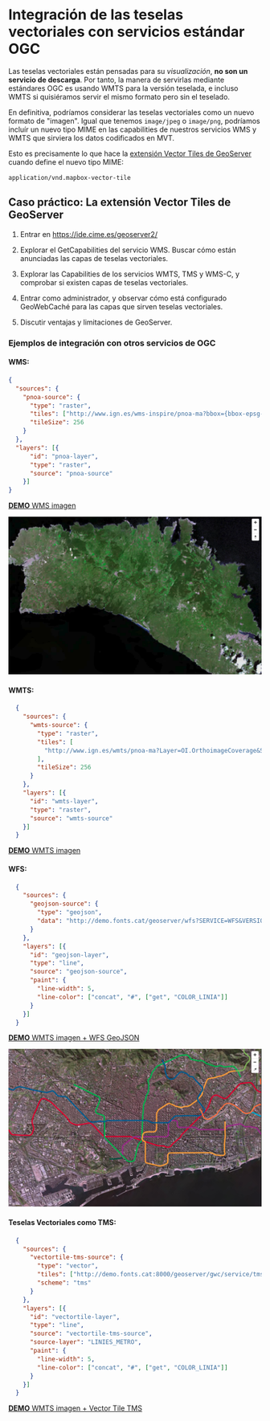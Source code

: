 # Integración de las teselas vectoriales con servicios estándar OGC

Las teselas vectoriales están pensadas para su *visualización*, **no son un servicio de descarga**. Por tanto, la
manera de servirlas mediante estándares OGC es usando WMTS para la versión teselada, e incluso WMTS si quisiéramos
servir el mismo formato pero sin el teselado.

En definitiva, podríamos considerar las teselas vectoriales como un nuevo formato de "imagen". Igual que tenemos
`image/jpeg` o `image/png`, podríamos incluír un nuevo tipo MIME en las capabilities de nuestros servicios WMS y WMTS
que sirviera los datos codificados en MVT.

Esto es precisamente lo que hace la [extensión Vector Tiles de GeoServer](https://docs.geoserver.org/stable/en/user/extensions/vectortiles/install.html)
cuando define el nuevo tipo MIME:

    application/vnd.mapbox-vector-tile

## Caso práctico: La extensión Vector Tiles de GeoServer

1. Entrar en https://ide.cime.es/geoserver2/

2. Explorar el GetCapabilities del servicio WMS. Buscar cómo están anunciadas las capas de teselas vectoriales.

3. Explorar las Capabilities de los servicios WMTS, TMS y WMS-C, y comprobar si existen capas de teselas vectoriales.

4. Entrar como administrador, y observar cómo está configurado GeoWebCaché para las capas que sirven teselas vectoriales.

5. Discutir ventajas y limitaciones de GeoServer.


### Ejemplos de integración con otros servicios de OGC

#### WMS:

```json
{
  "sources": {
    "pnoa-source": {
      "type": "raster",
      "tiles": ["http://www.ign.es/wms-inspire/pnoa-ma?bbox={bbox-epsg-3857}&format=image/jpeg&service=WMS&version=1.1.1&request=GetMap&srs=EPSG:3857&width=256&height=256&layers=OI.OrthoimageCoverage"],
      "tileSize": 256
    }
  },
  "layers": [{
      "id": "pnoa-layer",
      "type": "raster",
      "source": "pnoa-source"
    }]
}
```

[**DEMO** WMS imagen](ejemplos/wms-pnoa.html)

![Visor PNOA](img/visor-pnoa.png)

#### WMTS: 

```json
  {
    "sources": {
      "wmts-source": {
        "type": "raster",
        "tiles": [
          "http://www.ign.es/wmts/pnoa-ma?Layer=OI.OrthoimageCoverage&Style=default&TileMatrixSet=GoogleMapsCompatible&Service=WMTS&Request=GetTile&Version=1.0.0&Format=image/jpeg&TileMatrix={z}&TileCol={x}&TileRow={y}"
        ],
        "tileSize": 256
      }
    },
    "layers": [{
      "id": "wmts-layer",
      "type": "raster",
      "source": "wmts-source"
    }]
  }
```

[**DEMO** WMTS imagen](ejemplos/wmts-pnoa.html)


#### WFS:

```json
  {
    "sources": {
      "geojson-source": {
        "type": "geojson",
        "data": "http://demo.fonts.cat/geoserver/wfs?SERVICE=WFS&VERSION=1.1.0&REQUEST=GetFeature&TYPENAME=TMB:LINIES_METRO&outputFormat=json&srsName=EPSG:4326"
      }
    },
    "layers": [{
      "id": "geojson-layer",
      "type": "line",
      "source": "geojson-source",
      "paint": {
        "line-width": 5,
        "line-color": ["concat", "#", ["get", "COLOR_LINIA"]]
      }
    }]
  }
```

[**DEMO** WMTS imagen + WFS GeoJSON](ejemplos/wfs-geojson.html)


![Visor Metro](img/visor-metro.png)

#### Teselas Vectoriales como TMS:

```json
  {
    "sources": {
      "vectortile-tms-source": {
        "type": "vector",
        "tiles": ["http://demo.fonts.cat:8000/geoserver/gwc/service/tms/1.0.0/TMB%3ALINIES_METRO@EPSG%3A900913@pbf/{z}/{x}/{y}.pbf"],
        "scheme": "tms"
      }
    },
    "layers": [{
      "id": "vectortile-layer",
      "type": "line",
      "source": "vectortile-tms-source",
      "source-layer": "LINIES_METRO",
      "paint": {
        "line-width": 5,
        "line-color": ["concat", "#", ["get", "COLOR_LINIA"]]
      }
    }]
  }
```

[**DEMO** WMTS imagen + Vector Tile TMS](ejemplos/tms-vector.html)
